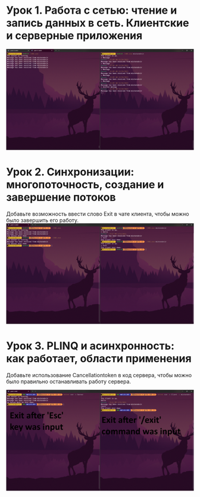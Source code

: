 ﻿# Урок 1. Работа с сетью: чтение и запись данных в сеть. Клиентские и серверные приложения

![screen](./Images/screen.png)


# Урок 2. Синхронизации: многопоточность, создание и завершение потоков

Добавьте возможность ввести слово Exit в чате клиента, чтобы можно было завершить его работу.
![screen](./Images/homework2.png)


# Урок 3. PLINQ и асинхронность: как работает, области применения
Добавьте использование Cancellationtoken в код сервера, чтобы можно было правильно останавливать работу сервера.

![screen](./Images/homework3.png)